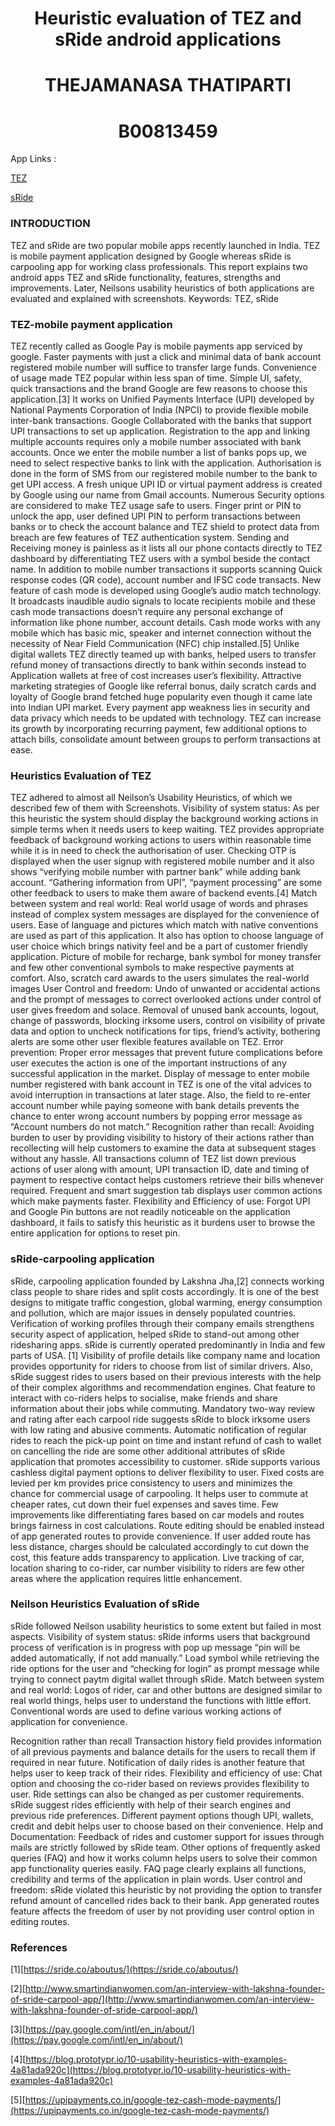# <center> Heuristic evaluation of TEZ and sRide android applications </center>
# <center>THEJAMANASA THATIPARTI </center>
# <center>B00813459 </center>

App Links : 

[TEZ](https://play.google.com/store/apps/details?id=com.google.android.apps.nbu.paisa.user&hl=en)

[sRide]( https://play.google.com/store/apps/details?id=co.sride&hl=en)



### INTRODUCTION <a name=" INTRODUCTION "></a>
<p> TEZ and sRide are two popular mobile apps recently launched in India. TEZ is mobile payment application designed by Google whereas sRide is carpooling app for working class professionals. 
This report explains two android apps TEZ and sRide functionality, features, strengths and improvements. Later, Neilsons usability heuristics of both applications are evaluated and explained with screenshots.
Keywords:  TEZ, sRide  </p>
     
            
### TEZ-mobile payment application <a name="tezA "></a>
<p> TEZ recently called as Google Pay is mobile payments app serviced by google. Faster payments with just a click and minimal data of bank account registered mobile number will suffice to transfer large funds. Convenience of usage made TEZ popular within less span of time. Simple UI, safety, quick transactions and the brand Google are few reasons to choose this application.[3]
It works on Unified Payments Interface (UPI) developed by National Payments Corporation of India (NPCI) to provide flexible mobile inter-bank transactions. Google Collaborated with the banks that support UPI transactions to set up application. Registration to the app and linking multiple accounts requires only a mobile number associated with bank accounts. Once we enter the mobile number a list of banks pops up, we need to select respective banks to link with the application. Authorisation is done in the form of SMS from our registered mobile number to the bank to get UPI access. A fresh unique UPI ID or virtual payment address is created by Google using our name from Gmail accounts.
Numerous Security options are considered to make TEZ usage safe to users. Finger print or PIN to unlock the app, user defined UPI PIN to perform transactions between banks or to check the account balance and TEZ shield to protect data from breach are few features of TEZ authentication system.
Sending and Receiving money is painless as it lists all our phone contacts directly to TEZ dashboard by differentiating TEZ users with a symbol beside the contact name. In addition to mobile number transactions it supports scanning Quick response codes (QR code), account number and IFSC code transacts.
New feature of cash mode is developed using Google’s audio match technology. It broadcasts inaudible audio signals to locate recipients mobile and these cash mode transactions doesn’t require any personal exchange of information like phone number, account details. Cash mode works with any mobile which has basic mic, speaker and internet connection without the necessity of Near Field Communication (NFC) chip installed.[5]
Unlike digital wallets TEZ directly teamed up with banks, helped users to transfer refund money of transactions directly to bank within seconds instead to Application wallets at free of cost increases user’s flexibility. Attractive marketing strategies of Google like referral bonus, daily scratch cards and loyalty of Google brand fetched huge popularity even though it came late into Indian UPI market.
Every payment app weakness lies in security and data privacy which needs to be updated with technology. TEZ can increase its growth by incorporating recurring payment, few additional options to attach bills, consolidate amount between groups to perform transactions at ease. </p>


           

              
              

### Heuristics Evaluation of TEZ <a name="tezB"></a>
<p> TEZ adhered to almost all Neilson’s Usability Heuristics, of which we described few of them with Screenshots.
Visibility of system status:
As per this heuristic the system should display the background working actions in simple terms when it needs users to keep waiting.
TEZ provides appropriate feedback of background working actions to users within reasonable time while it is in need to check the authorisation of user. Checking OTP is displayed when the user signup with registered mobile number and it also shows “verifying mobile number with partner bank” while adding bank account. “Gathering information from UPI”, “payment processing” are some other feedback to users to make them aware of backend events.[4]
Match between system and real world:
Real world usage of words and phrases instead of complex system messages are displayed for the convenience of users.
Ease of language and pictures which match with native conventions are used as part of this application. It also has option to choose language of user choice which brings nativity feel and be a part of customer friendly application.
Picture of mobile for recharge, bank symbol for money transfer and few other conventional symbols to make respective payments at comfort. Also, scratch card awards to the users simulates the real-world images
User Control and freedom:
Undo of unwanted or accidental actions and the prompt of messages to correct overlooked actions under control of user gives freedom and solace.
Removal of unused bank accounts, logout, change of passwords, blocking irksome users, control on visibility of private data and option to uncheck notifications for tips, friend’s activity, bothering alerts are some other user flexible features available on TEZ.
Error prevention:
Proper error messages that prevent future complications before user executes the action is one of the important instructions of any successful application in the market.
Display of message to enter mobile number registered with bank account in TEZ is one of the vital advices to avoid interruption in transactions at later stage. Also, the field to re-enter account number while paying someone with bank details prevents the chance to enter wrong account numbers by popping error message as “Account numbers do not match.”
 Recognition rather than recall:
Avoiding burden to user by providing visibility to history of their actions rather than recollecting will help customers to examine the data at subsequent stages without any hassle.
All transactions column of TEZ list down previous actions of user along with amount, UPI transaction ID, date and timing of payment to respective contact helps customers retrieve their bills whenever required. Frequent and smart suggestion tab displays user common actions which make payments faster.
Flexibility and Efficiency of use:
Forgot UPI and Google Pin buttons are not readily noticeable on the application dashboard, it fails to satisfy this heuristic as it burdens user to browse the entire application for options to reset pin.
     
 ### sRide-carpooling application <a name="sRideA "></a>
 
sRide, carpooling application founded by Lakshna Jha,[2] connects working class people to share rides and split costs accordingly. It is one of the best designs to mitigate traffic congestion, global warming, energy consumption and pollution, which are major issues in densely populated countries. Verification of working profiles through their company emails strengthens security aspect of application, helped sRide to stand-out among other ridesharing apps. sRide is currently operated predominantly in India and few parts of USA. [1]
Visibility of profile details like company name and location provides opportunity for riders to choose from list of similar drivers. Also, sRide suggest rides to users based on their previous interests with the help of their complex algorithms and recommendation engines. Chat feature to interact with co-riders helps to socialise, make friends and share information about their jobs while commuting. Mandatory two-way review and rating after each carpool ride suggests sRide to block irksome users with low rating and abusive comments.
Automatic notification of regular rides to reach the pick-up point on time and instant refund of cash to wallet on cancelling the ride are some other additional attributes of sRide application that promotes accessibility to customer.
sRide supports various cashless digital payment options to deliver flexibility to user. Fixed costs are levied per km provides price consistency to users and minimizes the chance for commercial usage of carpooling. It helps user to commute at cheaper rates, cut down their fuel expenses and saves time.
Few improvements like differentiating fares based on car models and routes brings fairness in cost calculations. Route editing should be enabled instead of app generated routes to provide convenience. If user added route has less distance, charges should be calculated accordingly to cut down the cost, this feature adds transparency to application. Live tracking of car, location sharing to co-rider, car number visibility to riders are few other areas where the application requires little enhancement. 
                                                 






### Neilson Heuristics Evaluation of sRide <a name="sRideB"></a>
sRide followed Neilson usability heuristics to some extent but failed in most aspects.
Visibility of system status:
sRide informs users that background process of verification is in progress with pop up message “pin will be added automatically, if not add manually.” Load symbol while retrieving the ride options for the user and “checking for login” as prompt message while trying to connect paytm digital wallet through sRide.
Match between system and real world:
Logos of rider, car and other buttons are designed similar to real world things, helps user to understand the functions with little effort. Conventional words are used to define various working actions of application for convenience.
 
Recognition rather than recall
Transaction history field provides information of all previous payments and balance details for the users to recall them if required in near future. Notification of daily rides is another feature that helps user to keep track of their rides.
Flexibility and efficiency of use:
Chat option and choosing the co-rider based on reviews provides flexibility to user. Ride settings can also be changed as per customer requirements. sRide suggest rides efficiently with help of their search engines and previous ride preferences. Different payment options though UPI, wallets, credit and debit helps user to choose based on their convenience.
Help and Documentation:
Feedback of rides and customer support for issues through mails are strictly followed by sRide team. Other options of 
frequently asked queries (FAQ) and how it works column helps users to solve their common app functionality queries easily. FAQ page clearly explains all functions, credibility and terms of the application in plain words.
 User control and freedom:
sRide violated this heuristic by not providing the option to transfer refund amount of cancelled rides back to their bank. App generated routes feature affects the freedom of user by not providing user control option in editing routes.

 
  
### References <a name="ref"></a>

[1][https://sride.co/aboutus/](https://sride.co/aboutus/)

[2][http://www.smartindianwomen.com/an-interview-with-lakshna-founder-of-sride-carpool-app/](http://www.smartindianwomen.com/an-interview-with-lakshna-founder-of-sride-carpool-app/)

[3][https://pay.google.com/intl/en_in/about/](https://pay.google.com/intl/en_in/about/)

[4][https://blog.prototypr.io/10-usability-heuristics-with-examples-4a81ada920c](https://blog.prototypr.io/10-usability-heuristics-with-examples-4a81ada920c)

[5][https://upipayments.co.in/google-tez-cash-mode-payments/](https://upipayments.co.in/google-tez-cash-mode-payments/)

